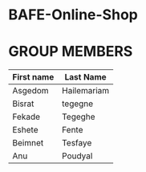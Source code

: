 # BAFE-Online-Shop

<h1>GROUP MEMBERS</h1>

|First name | Last Name |
|--- | --- |
| Asgedom | Hailemariam |
| Bisrat | tegegne |
| Fekade | Tegeghe |
| Eshete | Fente |
| Beimnet | Tesfaye |
| Anu | Poudyal |
